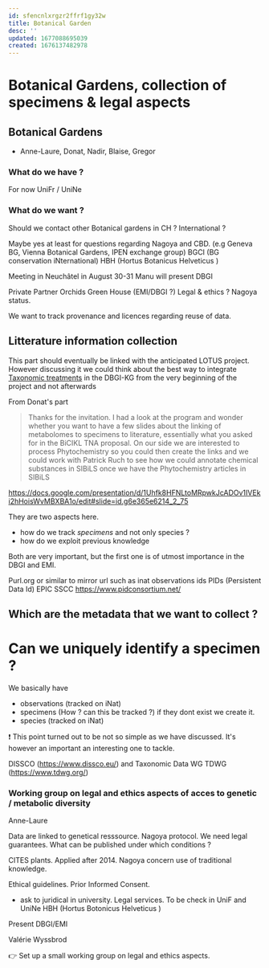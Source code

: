```yaml
---
id: sfencnlxrgzr2ffrf1gy32w
title: Botanical Garden
desc: ''
updated: 1677088695039
created: 1676137482978
---
```


# Botanical Gardens, collection of specimens & legal aspects 

## Botanical Gardens


- Anne-Laure, Donat, Nadir, Blaise, Gregor 

### What do we have ?

For now UniFr / UniNe

### What do we want ?

Should we contact other Botanical gardens in CH ? International ?

Maybe yes at least for questions regarding Nagoya and CBD. (e.g Geneva BG, Vienna Botanical Gardens, IPEN exchange group) BGCI (BG conservation iNternational) 
HBH (Hortus Botanicus Helveticus )

Meeting in Neuchâtel in August 30-31 Manu will present DBGI


Private Partner Orchids Green House (EMI/DBGI ?)
Legal & ethics ? 
Nagoya status. 

We want to track provenance and licences regarding reuse of data. 




## Litterature information collection 

This part should eventually be linked with the anticipated LOTUS project.
However discussing it we could think about the best way to integrate [Taxonomic treatments](https://en.wikipedia.org/wiki/Taxonomic_treatment) in the DBGI-KG from the very beginning of the project and not afterwards



From Donat's part
> Thanks for the invitation. I had a look at the program and wonder whether you want to have a few slides about the linking of metabolomes to specimens to literature, essentially what you asked for in the BiCIKL TNA proposal.
> On our side we are interested to process Phytochemistry so you could then create the links and we could work with Patrick Ruch to see how we could annotate chemical substances in SIBiLS once we have the Phytochemistry articles in SIBiLS

https://docs.google.com/presentation/d/1Uhfk8HFNLtoMRpwkJcADOv1IVEki2hHoisWvMBXBA1o/edit#slide=id.g6e365e6214_2_75


They are two aspects here.
- how do we track _specimens_ and not only species ?
- how do we exploit previous knowledge

Both are very important, but the first one is of utmost importance in the DBGI and EMI.

Purl.org or similar to mirror url such as inat observations ids
PIDs (Persistent Data Id) EPIC SSCC
https://www.pidconsortium.net/


Which are the metadata that we want to collect ?
- 

# Can we uniquely identify a specimen ?


We basically have 

- observations (tracked on iNat)
- specimens (How ? can this be tracked ?) if they dont exist we create it.
- species (tracked on iNat)

❗ This point turned out to be not so simple as we have discussed. It's however an important an interesting one to tackle.

DISSCO (https://www.dissco.eu/) and Taxonomic Data WG TDWG (https://www.tdwg.org/)

### Working group on legal and ethics aspects of acces to genetic / metabolic diversity

Anne-Laure

Data are linked to genetical resssource.
Nagoya protocol. We need legal guarantees.
What can be published under which conditions ?

CITES plants.
Applied after 2014.
Nagoya concern use of traditional knowledge.

Ethical guidelines. 
Prior Informed Consent.

- ask to juridical in university. Legal services. To be check in UniF and UniNe
HBH (Hortus Botonicus Helveticus )

Present DBGI/EMI

Valérie Wyssbrod

👉 Set up a small working group on legal and ethics aspects. 

